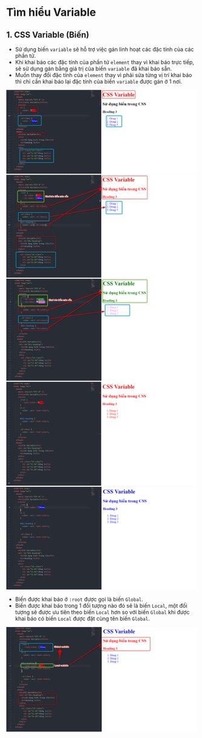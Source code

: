# Tìm hiểu Variable

## 1. CSS Variable (Biến)

- Sử dụng biến `variable` sẽ hỗ trợ việc gán linh hoạt các đặc tính của các phần tử.
- Khi khai báo các đặc tính của phần tử `element` thay vì khai báo trực tiếp, sẽ sử dụng gán bằng giá trị của biến `variable` đã khai báo sẵn.
- Muốn thay đổi đặc tính của `element` thay vì phải sửa từng vị trí khai báo thì chỉ cần khai báo lại đặc tính của biến `variable` được gán ở 1 nơi.

![Variable](./images/03/03-001.png "Variable")
![Variable](./images/03/03-002.png "Variable")
![Variable](./images/03/03-003.png "Variable")
![Variable](./images/03/03-004.png "Variable")
![Variable](./images/03/03-005.png "Variable")

- Biến được khai báo ở `:root` được gọi là biến `Global`.
- Biến được khai báo trong 1 đối tượng nào đó sẽ là biến `Local`, một đối tượng sẽ được ưu tiên theo biến `Local` hơn so với biến `Global` khi được khai báo có biến `Local` được đặt cùng tên biến `Global`.

![Variable](./images/03/03-006.png "Variable")
